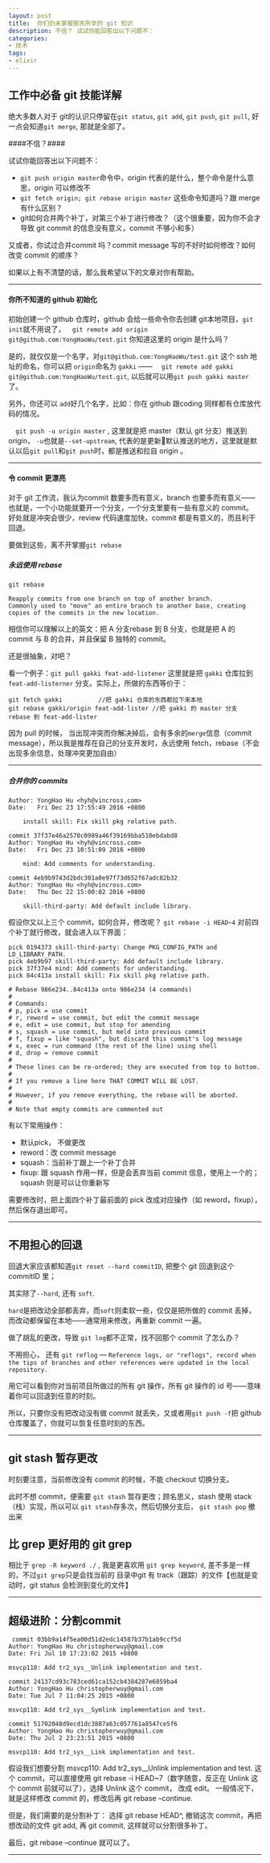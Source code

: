 ```yaml
---
layout: post
title:  你们仍未掌握那天所学的 git 知识
description: 不信？ 试试你能回答出以下问题不：
categories:
- 技术
tags:
- elixir
---
```


## 工作中必备 git 技能详解

绝大多数人对于 git的认识只停留在`git status`, `git add`, `git push`, `git pull`, 好一点会知道`git merge`, 那就是全部了。

####不信？####

试试你能回答出以下问题不：

- `git push origin master`命令中，origin 代表的是什么，整个命令是什么意思，origin 可以修改不
- `git fetch origin; git rebase origin master` 这些命令知道吗？跟 merge 有什么区别？
- git如何合并两个补丁，对第三个补丁进行修改？（这个很重要，因为你不会才导致 git commit 的信息没有意义，commit 不够小和多）



又或者，你试过合并commit 吗？commit message 写的不好时如何修改？如何改变 commit 的顺序？

如果以上有不清楚的话，那么我希望以下的文章对你有帮助。

---


#### 你所不知道的 github 初始化

初始创建一个 github 仓库时，github 会给一些命令你去创建 git本地项目，`git init`就不用说了，`  git remote add origin git@github.com:YongHaoWu/test.git` 你知道这里的 origin 是什么吗？

是的，就仅仅是一个名字，对`git@github.com:YongHaoWu/test.git` 这个 ssh 地址的命名，你可以把 `origin`命名为 `gakki` —— `  git remote add gakki git@github.com:YongHaoWu/test.git`, 以后就可以用`git push gakki master`了。

另外，你还可以 `add`好几个名字，比如：你在 github 跟coding 同样都有仓库放代码的情况。



`  git push -u origin master` , 这里就是把 master（默认 git 分支）推送到 origin， `-u`也就是`--set-upstream`, 代表的是更新默认推送的地方，这里就是默认以后`git pull`和`git push`时，都是推送和拉自 origin 。

---

#### 令 commit 更漂亮

对于 git 工作流，我认为commit 数要多而有意义，branch 也要多而有意义——也就是，一个小功能就要开一个分支，一个分支里要有一些有意义的 commit。 好处就是冲突会很少，review 代码速度加快，commit 都是有意义的，而且利于回退。

要做到这些，离不开掌握`git rebase`



##### 永远使用 rebase

```
git rebase

Reapply commits from one branch on top of another branch.
Commonly used to "move" an entire branch to another base, creating copies of the commits in the new location.
```

相信你可以理解以上的英文：把 A 分支rebase 到 B 分支，也就是把 A 的 commit 与 B 的合并，并且保留 B 独特的 commit。

还是很抽象，对吧？

看一个例子：`git pull gakki feat-add-listener` 这里就是把 `gakki` 仓库拉到 `feat-add-listerner`  分支。实际上，所做的东西等价于：

```
git fetch gakki          //把 gakki 仓库的东西都拉下来本地
git rebase gakki/origin feat-add-lister //把 gakki 的 master 分支 rebase 到 feat-add-lister
```

 因为 pull 的时候， 当出现冲突而你解决掉后，会有多余的`merge`信息（commit message），所以我是推荐在自己的分支开发时，永远使用 fetch，rebase（不会出现多余信息，处理冲突更加自由）


---

##### 合并你的 commits

```bas
Author: YongHao Hu <hyh@vincross.com>
Date:   Fri Dec 23 17:55:49 2016 +0800

    install skill: Fix skill pkg relative path.

commit 37f37e46a2570c0989a46f39169bba510ebdabd8
Author: YongHao Hu <hyh@vincross.com>
Date:   Fri Dec 23 10:51:09 2016 +0800

    mind: Add comments for understanding.

commit 4eb9b9743d2bdc301a0e97f73d652f67adc82b32
Author: YongHao Hu <hyh@vincross.com>
Date:   Thu Dec 22 15:00:02 2016 +0800

    skill-third-party: Add default include library.
```

假设你又以上三个 commit，如何合并，修改呢？
`git rebase -i HEAD~4` 对前四个补丁就行修改，就会进入以下界面：

```
pick 0194373 skill-third-party: Change PKG_CONFIG_PATH and LD_LIBRARY_PATH.
pick 4eb9b97 skill-third-party: Add default include library.
pick 37f37e4 mind: Add comments for understanding.
pick 84c413a install skill: Fix skill pkg relative path.

# Rebase 986e234..84c413a onto 986e234 (4 commands)
#
# Commands:
# p, pick = use commit
# r, reword = use commit, but edit the commit message
# e, edit = use commit, but stop for amending
# s, squash = use commit, but meld into previous commit
# f, fixup = like "squash", but discard this commit's log message
# x, exec = run command (the rest of the line) using shell
# d, drop = remove commit
#
# These lines can be re-ordered; they are executed from top to bottom.
#
# If you remove a line here THAT COMMIT WILL BE LOST.
#
# However, if you remove everything, the rebase will be aborted.
#
# Note that empty commits are commented out
```

有以下常用操作：

- 默认pick， 不做更改
- reword：改 commit message
-  squash：当前补丁跟上一个补丁合并
- fixup: 跟 squash 作用一样，但是会丢弃当前 commit 信息，使用上一个的；squash 则是可以让你重新写

需要修改时，把上面四个补丁最前面的 pick 改成对应操作（如 reword，fixup），然后保存退出即可。

---

## 不用担心的回退

回退大家应该都知道`git reset --hard commitID`, 把整个 git 回退到这个 commitID 里；

其实除了`--hard`, 还有 `soft`. 

`hard`是把改动全部都丢弃，而`soft`则柔软一些，仅仅是把所做的 commit 丢掉，而改动都保留在本地——通常用来修改，再重新 commit 一遍。



做了胡乱的更改，导致 `git log`都不正常，找不回那个 commit 了怎么办？

不用担心， 还有 `git reflog` — `Reference logs, or "reflogs", record when the tips of branches and other references were updated in the local repository.`

用它可以看到你对当前项目所做过的所有 git 操作，所有 git 操作的 id 号——意味着你可以回退到任意的时刻。

所以，只要你没有把改动没有做 commit 就丢失，又或者用`git push -f`把 github 仓库覆盖了，你就可以恢复任意时刻的东西。

---

## git stash 暂存更改

时刻要注意，当前修改没有 commit 的时候，不能 checkout 切换分支。

此时不想 commit，便需要 `git stash` 暂存更改；顾名思义，stash 使用 stack（栈）实现，所以可以 `git stash`存多次，然后切换分支后， `git stash pop` 撤出来

## 比 grep 更好用的 git grep

相比于 `grep -R keyword ./` , 我是更喜欢用 `git grep keyword`, 差不多是一样的，不过`git grep`只是会找当前的 目录中git 有 track（跟踪）的文件【也就是变动时，git status 会检测到变化的文件】

---

## 超级进阶：分割commit

```
 commit 03bb9a14f5ea00d51d2edc14587b37b1ab9ccf5d
Author: YongHao Hu christopherwuy@gmail.com
Date: Fri Jul 10 17:23:02 2015 +0800

msvcp110: Add tr2_sys__Unlink implementation and test.

commit 24137cd93c783ced61ca152cb4384287e6859ba4
Author: YongHao Hu christopherwuy@gmail.com
Date: Tue Jul 7 11:04:25 2015 +0800

msvcp110: Add tr2_sys__Symlink implementation and test.

commit 51702048d9ecd1dc3887a63c057761a8547ce5f6
Author: YongHao Hu christopherwuy@gmail.com
Date: Thu Jul 2 23:23:51 2015 +0800

msvcp110: Add tr2_sys__Link implementation and test.

```

假设我们想要分割 msvcp110: Add tr2_sys__Unlink implementation and test. 这个 commit，可以直接使用
git rebase -i HEAD~7（数字随意，反正在 Unlink 这个 commit 前就可以了），选择 Unlink 这个 commit，
改成 edit。
一般情况下，就是这样修改 commit 的，修改后再 git rebase –continue.

但是，我们需要的是分割补丁：
选择 git rebase HEAD^, 撤销这次 commit，再把想改动的文件 git add, 再 git commit, 这样就可以分割很多补丁。

最后，git rebase –continue 就可以了。

---
